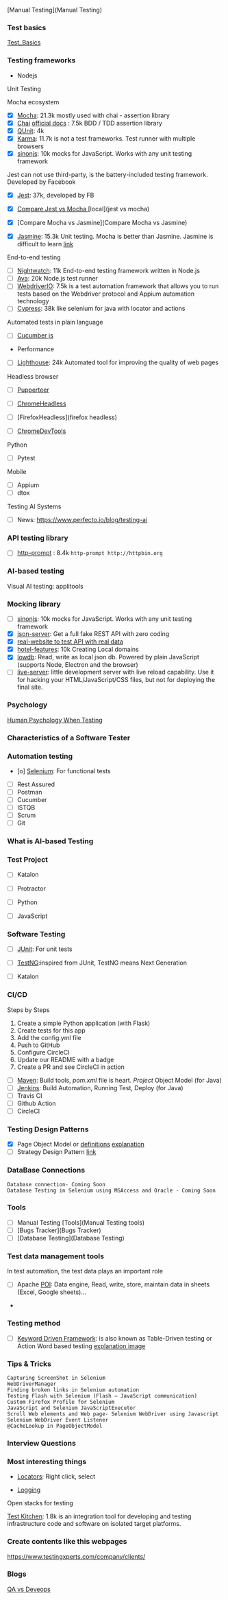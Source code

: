 [Manual Testing](Manual Testing)

### Test basics

[Test_Basics](Test_Basics)


### Testing frameworks

- Nodejs

Unit Testing

Mocha ecosystem

- [x] [Mocha](Mocha): 21.3k mostly used with chai - assertion library
- [x] [Chai](chai) [official docs](https://www.chaijs.com/api/assert/) : 7.5k BDD / TDD assertion library
- [x] [QUnit](QUnit): 4k
- [x] [Karma](Karma): 11.7k is not  a test frameworks. Test runner with multiple browsers
- [x] [sinonjs](sinonjs): 10k mocks for JavaScript. Works with any unit testing framework

Jest can not use third-party, is the battery-included testing framework. Developed by Facebook
- [x] [Jest](Jest): 37k, developed by FB

- [x] [Compare Jest vs Mocha ](https://www.merixstudio.com/blog/mocha-vs-jest/) [local](jest vs mocha)
- [x] [Compare Mocha vs Jasmine](Compare Mocha vs Jasmine)
- [x] [Jasmine](Jasmine): 15.3k Unit testing. Mocha is better than Jasmine. Jasmine is difficult to learn [link](link)

End-to-end testing

- [ ] [Nightwatch](https://nightwatchjs.org/): 11k End-to-end testing framework written in Node.js
- [ ] [Ava](Ava): 20k Node.js test runner
- [ ] [WebdriverIO](WebdriverIO): 7.5k is a test automation framework that allows you to run tests based on the Webdriver protocol and Appium automation technology
- [ ] [Cypress](https://docs.cypress.io/guides/getting-started/writing-your-first-test#Add-a-test-file): 38k like selenium for java with locator and actions

Automated tests in plain language

- [ ] [Cucumber js](https://github.com/cucumber/cucumber-js)


- Performance

- [ ] [Lighthouse](Lighthouse): 24k Automated tool for improving the quality of web pages

Headless browser

- [ ] [Pupperteer](Pupperteer)
- [ ] [ChromeHeadless](ChromeHeadless)
- [ ] [FirefoxHeadless](firefox headless)

- [ ] [ChromeDevTools](https://github.com/ChromeDevTools/awesome-chrome-devtools)

Python

- [ ] Pytest

Mobile
- [ ] Appium
- [ ] dtox

Testing AI Systems

- [ ] News: https://www.perfecto.io/blog/testing-ai

### API testing library

- [ ] [http-prompt](https://github.com/httpie/http-prompt) : 8.4k `http-prompt http://httpbin.org`

### AI-based testing
Visual AI testing: applitools
### Mocking library

- [ ] [sinonjs](sinonjs): 10k mocks for JavaScript. Works with any unit testing framework
- [x] [json-server](https://github.com/typicode/json-server): Get a full fake REST API with zero coding
- [x] [real-website to test API with real data](https://jsonplaceholder.typicode.com/)
- [x] [hotel-features](hotel): 10k Creating Local domains
- [x] [lowdb](https://github.com/typicode/json-server): Read, write as local json db. Powered by plain JavaScript (supports Node, Electron and the browser)
- [ ] [live-server](https://www.npmjs.com/package/live-server): little development server with live reload capability. Use it for hacking your HTML/JavaScript/CSS files, but not for deploying the final site.

###  Psychology

[Human Psychology When Testing](https://www.toolsqa.com/software-testing/istqb/psychology-of-testing/)

### Characteristics of a Software Tester


### Automation testing

- [o] [Selenium](Selenium): For functional tests
- [ ] Rest Assured
- [ ] Postman
- [ ] Cucumber
- [ ] ISTQB
- [ ] Scrum
- [ ] Git

### What is AI-based Testing


### Test Project

- [ ] Katalon
- [ ] Protractor
- [ ] Python
- [ ] JavaScript


### Software Testing

- [ ] [JUnit](JUnit): For unit tests
- [ ] [TestNG](TestNG):inspired from JUnit, TestNG means Next Generation
- [ ] Katalon


### CI/CD

Steps by Steps

 1. Create a simple Python application (with Flask)
 2. Create tests for this app
 3. Add the config.yml file
 4. Push to GitHub
 5. Configure CircleCI
 6. Update our README with a badge
 7. Create a PR and see CircleCI in action

- [ ] [Maven](Maven): Build tools, *pom.xml* file is heart. *Project* Object Model (for Java)
- [ ] [Jenkins](Jenkins): Build Automation, Running Test, Deploy (for Java)
- [ ] Travis CI
- [ ] Github Action
- [ ] CircleCI

### Testing Design Patterns

- [x] Page Object Model or [definitions](https://www.toolsqa.com/selenium-webdriver/page-object-model/) [explanation](https://www.toolsqa.com/gallery/selnium%20webdriver/1.Page%20Object%20Model%20Project%20Structure.png)
- [ ] Strategy Design Pattern [link](https://www.toolsqa.com/selenium-webdriver/strategy-design-pattern-automation-testing/)
### DataBase Connections

    Database connection- Coming Soon
    Database Testing in Selenium using MSAccess and Oracle - Coming Soon

### Tools

- [ ] Manual Testing [Tools](Manual Testing tools)
- [ ] [Bugs Tracker](Bugs Tracker)
- [ ] [Database Testing](Database Testing)

### Test data management tools

In test automation, the test data plays an important role

- [ ] Apache [POI](POI): Data engine, Read, write, store, maintain data in sheets (Excel, Google sheets)...
-

### Testing method

- [ ] [Keyword Driven Framework](keyword_framework): is also known as Table-Driven testing or Action Word based testing [explanation image](https://toolsqa.com/gallery/selnium%20webdriver/1.Keyword-2.png)

### Tips & Tricks

    Capturing ScreenShot in Selenium
    WebDriverManager
    Finding broken links in Selenium automation
    Testing Flash with Selenium (Flash – JavaScript communication)
    Custom Firefox Profile for Selenium
    JavaScript and Selenium JavaScriptExecutor
    Scroll Web elements and Web page- Selenium WebDriver using Javascript
    Selenium WebDriver Event Listener
    @CacheLookup in PageObjectModel

### Interview Questions

### Most interesting things

- [Locators](https://www.toolsqa.com/selenium-webdriver/selenium-locators/): Right click, select

- [Logging](Logging)

Open stacks for testing

[Test Kitchen](https://github.com/test-kitchen/test-kitchen): 1.8k is an integration tool for developing and testing infrastructure code and software on isolated target platforms.



### Create contents like this webpages

https://www.testingxperts.com/company/clients/

### Blogs

[QA vs Deveops](https://www.softwaretestinghelp.com/devops-and-software-testing/#What_Is_DevOps)
